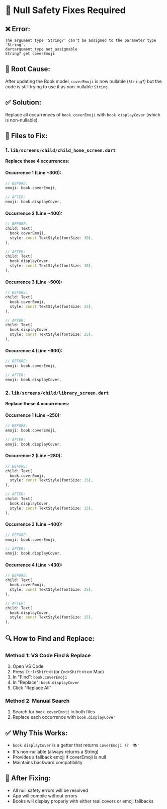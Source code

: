 # 🔧 Null Safety Fixes Required

## ❌ **Error:** 
```
The argument type 'String?' can't be assigned to the parameter type 'String'. 
dartargument_type_not_assignable
String? get coverEmoji
```

## 🎯 **Root Cause:**
After updating the Book model, `coverEmoji` is now nullable (`String?`) but the code is still trying to use it as non-nullable `String`.

## ✅ **Solution:**
Replace all occurrences of `book.coverEmoji` with `book.displayCover` (which is non-nullable).

## 📝 **Files to Fix:**

### 1. `lib/screens/child/child_home_screen.dart`
**Replace these 4 occurrences:**

#### Occurrence 1 (Line ~300):
```dart
// BEFORE:
emoji: book.coverEmoji,

// AFTER:
emoji: book.displayCover,
```

#### Occurrence 2 (Line ~400):
```dart
// BEFORE:
child: Text(
  book.coverEmoji,
  style: const TextStyle(fontSize: 30),
),

// AFTER:
child: Text(
  book.displayCover,
  style: const TextStyle(fontSize: 30),
),
```

#### Occurrence 3 (Line ~500):
```dart
// BEFORE:
child: Text(
  book.coverEmoji,
  style: const TextStyle(fontSize: 25),
),

// AFTER:
child: Text(
  book.displayCover,
  style: const TextStyle(fontSize: 25),
),
```

#### Occurrence 4 (Line ~600):
```dart
// BEFORE:
emoji: book.coverEmoji,

// AFTER:
emoji: book.displayCover,
```

### 2. `lib/screens/child/library_screen.dart`
**Replace these 4 occurrences:**

#### Occurrence 1 (Line ~250):
```dart
// BEFORE:
emoji: book.coverEmoji,

// AFTER:
emoji: book.displayCover,
```

#### Occurrence 2 (Line ~280):
```dart
// BEFORE:
child: Text(
  book.coverEmoji,
  style: const TextStyle(fontSize: 25),
),

// AFTER:
child: Text(
  book.displayCover,
  style: const TextStyle(fontSize: 25),
),
```

#### Occurrence 3 (Line ~400):
```dart
// BEFORE:
emoji: book.coverEmoji,

// AFTER:
emoji: book.displayCover,
```

#### Occurrence 4 (Line ~430):
```dart
// BEFORE:
child: Text(
  book.coverEmoji,
  style: const TextStyle(fontSize: 25),
),

// AFTER:
child: Text(
  book.displayCover,
  style: const TextStyle(fontSize: 25),
),
```

## 🔍 **How to Find and Replace:**

### Method 1: VS Code Find & Replace
1. Open VS Code
2. Press `Ctrl+Shift+H` (or `Cmd+Shift+H` on Mac)
3. In "Find": `book.coverEmoji`
4. In "Replace": `book.displayCover`
5. Click "Replace All"

### Method 2: Manual Search
1. Search for `book.coverEmoji` in both files
2. Replace each occurrence with `book.displayCover`

## ✅ **Why This Works:**
- `book.displayCover` is a getter that returns `coverEmoji ?? '📚'`
- It's non-nullable (always returns a String)
- Provides a fallback emoji if coverEmoji is null
- Maintains backward compatibility

## 🧪 **After Fixing:**
- All null safety errors will be resolved
- App will compile without errors
- Books will display properly with either real covers or emoji fallbacks
